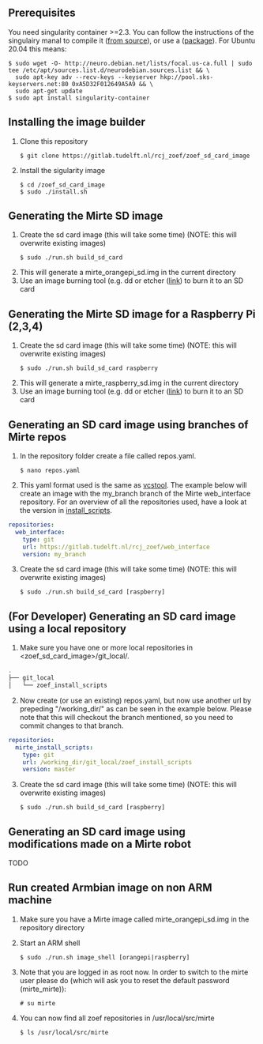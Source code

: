 ## Prerequisites

You need singularity container >=2.3. You can follow the instructions of the singulairy manal to compile it ([from source](https://sylabs.io/guides/3.0/user-guide/installation.html)), or use a ([package](https://sylabs.io/guides/3.0/user-guide/installation.html#distribution-packages-of-singularity)). For Ubuntu 20.04 this means:

   ```
   $ sudo wget -O- http://neuro.debian.net/lists/focal.us-ca.full | sudo tee /etc/apt/sources.list.d/neurodebian.sources.list && \
     sudo apt-key adv --recv-keys --keyserver hkp://pool.sks-keyservers.net:80 0xA5D32F012649A5A9 && \
     sudo apt-get update
   $ sudo apt install singularity-container
   ```

## Installing the image builder

1. Clone this repository
   ```
   $ git clone https://gitlab.tudelft.nl/rcj_zoef/zoef_sd_card_image
   ```
2. Install the sigularity image
   ```
   $ cd /zoef_sd_card_image
   $ sudo ./install.sh
   ```

## Generating the Mirte SD image

1. Create the sd card image (this will take some time) (NOTE: this will overwrite existing images)
   ```
   $ sudo ./run.sh build_sd_card
   ```
2. This will generate a mirte_orangepi_sd.img in the current directory
3. Use an image burning tool (e.g. dd or etcher ([link](https://www.balena.io/etcher/)) to burn it to an SD card


## Generating the Mirte SD image for a Raspberry Pi (2,3,4)

1. Create the sd card image (this will take some time) (NOTE: this will overwrite existing images)
   ```
   $ sudo ./run.sh build_sd_card raspberry
   ```
2. This will generate a mirte_raspberry_sd.img in the current directory
3. Use an image burning tool (e.g. dd or etcher ([link](https://www.balena.io/etcher/)) to burn it to an SD card


## Generating an SD card image using branches of Mirte repos

1. In the repository folder create a file called repos.yaml.
   ```
   $ nano repos.yaml
   ```
2. This yaml format used is the same as [vcstool](https://github.com/dirk-thomas/vcstool). The example below will create an image with the my_branch branch of the Mirte web_interface repository. For an overview of all the repositories used, have a look at the version in [install_scripts](https://gitlab.tudelft.nl/rcj_zoef/zoef_install_scripts/blob/master/repos.yaml).
```yaml
repositories:
  web_interface:
    type: git
    url: https://gitlab.tudelft.nl/rcj_zoef/web_interface
    version: my_branch
```

3. Create the sd card image (this will take some time) (NOTE: this will overwrite existing images)
   ```   
   $ sudo ./run.sh build_sd_card [raspberry]
   ```

## (For Developer) Generating an SD card image using a local repository

1. Make sure you have one or more local repositories in <zoef_sd_card_image>/git_local/.

```bash
.
├── git_local
│   └── zoef_install_scripts
```

2. Now create (or use an existing) repos.yaml, but now use another url by prepeding "/working_dir/" as can be seen in the example below. Please note that this will checkout the branch mentioned, so you need to commit changes to that branch.

```yaml
repositories:
  mirte_install_scripts:
    type: git
    url: /working_dir/git_local/zoef_install_scripts
    version: master
```

3. Create the sd card image (this will take some time) (NOTE: this will overwrite existing images)
   ```
   $ sudo ./run.sh build_sd_card [raspberry]
   ```

## Generating an SD card image using modifications made on a Mirte robot
TODO


## Run created Armbian image on non ARM machine
1. Make sure you have a Mirte image called mirte_orangepi_sd.img in the repository directory

2. Start an ARM shell
   ```
   $ sudo ./run.sh image_shell [orangepi|raspberry]
   ```
3. Note that you are logged in as root now. In order to switch to the mirte user please do (which will ask you to reset the default password (mirte_mirte)):
   ```
   # su mirte
   ```
4. You can now find all zoef repositories in /usr/local/src/mirte
   ```
   $ ls /usr/local/src/mirte
   ```
